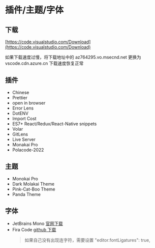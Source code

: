 # 插件/主题/字体

## 下载

[https://code.visualstudio.com/Download](https://code.visualstudio.com/Download)

如果下载速度过慢，将下载地址中的 az764295.vo.msecnd.net 更换为 vscode.cdn.azure.cn 下载速度恢复正常

## 插件

- Chinese
- Prettier
- open in browser
- Error Lens
- DotENV
- Import Cost
- ES7+ React/Redux/React-Native snippets
- Volar
- GitLens
- Live Server
- Monakai Pro
- Polacode-2022

## 主题

- Monokai Pro
- Dark Molakai Theme
- Pink-Cat-Boo Theme
- Panda Theme

## 字体

- JetBrains Mono [官网下载](https://www.jetbrains.com/lp/mono/)
- Fira Code [github 下载](https://github.com/tonsky/FiraCode)
  > 如果自己没有出现连字符，需要设置 "editor.fontLigatures": true,
